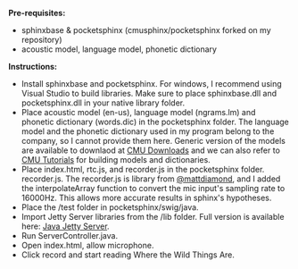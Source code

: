 <b>Pre-requisites:</b>
- sphinxbase & pocketsphinx (cmusphinx/pocketsphinx forked on my repository)
- acoustic model, language model, phonetic dictionary

<b>Instructions:</b>
- Install sphinxbase and pocketsphinx. For windows, I recommend using Visual Studio to build libraries. Make sure to place sphinxbase.dll and pocketsphinx.dll in your native library folder.
- Place acoustic model (en-us), language model (ngrams.lm) and phonetic dictionary (words.dic) in the pocketsphinx folder. The language model and the phonetic dictionary used in my program belong to the company, so I cannot provide them here. Generic version of the models are available to downlaod at <a href="https://cmusphinx.github.io/wiki/download/">CMU Downloads</a> and we can also refer to <a href="https://cmusphinx.github.io/wiki/tutorial/">CMU Tutorials</a> for building models and dictionaries.
- Place index.html, rtc.js, and recorder.js in the pocketsphinx folder. recorder.js. The recorder.js is library from <a href="https://github.com/mattdiamond">@mattdiamond</a>, and I added the interpolateArray function to convert the mic input's sampling rate to 16000Hz. This allows more accurate results in sphinx's hypotheses.
- Place the /test folder in pocketsphinx/swig/java.
- Import Jetty Server libraries from the /lib folder. Full version is available here: <a href="http://www.eclipse.org/jetty/download.html">Java Jetty Server</a>.
- Run ServerController.java.
- Open index.html, allow microphone.
- Click record and start reading Where the Wild Things Are.
